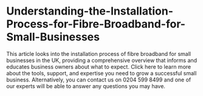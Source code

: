 # Understanding-the-Installation-Process-for-Fibre-Broadband-for-Small-Businesses
This article looks into the installation process of fibre broadband for small businesses in the UK, providing a comprehensive overview that informs and educates business owners about what to expect.
Click here to learn more about the tools, support, and expertise you need to grow a successful small business. Alternatively, you can contact us on 0204 599 8499 and one of our experts will be able to answer any questions you may have.
